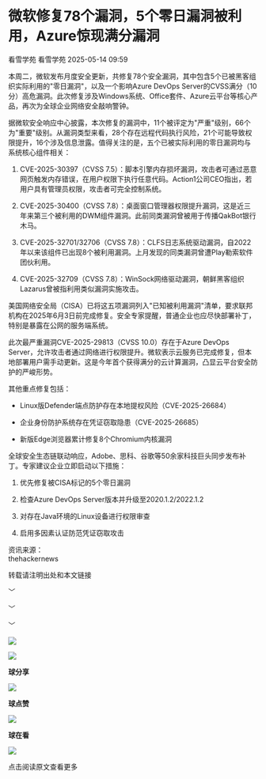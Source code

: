 #  微软修复78个漏洞，5个零日漏洞被利用，Azure惊现满分漏洞   
看雪学苑  看雪学苑   2025-05-14 09:59  
  
本周二，微软发布月度安全更新，共修复78个安全漏洞，其中包含5个已被黑客组织实际利用的"零日漏洞"，以及一个影响Azure DevOps Server的CVSS满分（10分）高危漏洞。此次修复涉及Windows系统、Office套件、Azure云平台等核心产品，再次为全球企业网络安全敲响警钟。  
  
  
据微软安全响应中心披露，本次修复的漏洞中，11个被评定为"严重"级别，66个为"重要"级别。从漏洞类型来看，28个存在远程代码执行风险，21个可能导致权限提升，16个涉及信息泄露。值得关注的是，五个已被实际利用的零日漏洞均与系统核心组件相关：  
  
  
1. CVE-2025-30397（CVSS 7.5）：脚本引擎内存损坏漏洞，攻击者可通过恶意网页触发内存错误，在用户权限下执行任意代码。Action1公司CEO指出，若用户具有管理员权限，攻击者可完全控制系统。  
  
  
2. CVE-2025-30400（CVSS 7.8）：桌面窗口管理器权限提升漏洞，这是近三年来第三个被利用的DWM组件漏洞。此前同类漏洞曾被用于传播QakBot银行木马。  
  
  
3. CVE-2025-32701/32706（CVSS 7.8）：CLFS日志系统驱动漏洞，自2022年以来该组件已出现8个被利用漏洞。上月发现的同类漏洞曾遭Play勒索软件团伙利用。  
  
  
4. CVE-2025-32709（CVSS 7.8）：WinSock网络驱动漏洞，朝鲜黑客组织Lazarus曾被指利用类似漏洞实施攻击。  
  
  
美国网络安全局（CISA）已将这五项漏洞列入"已知被利用漏洞"清单，要求联邦机构在2025年6月3日前完成修复。安全专家提醒，普通企业也应尽快部署补丁，特别是暴露在公网的服务端系统。  
  
  
此次最严重漏洞CVE-2025-29813（CVSS 10.0）存在于Azure DevOps Server，允许攻击者通过网络进行权限提升。微软表示云服务已完成修复，但本地部署用户需手动更新。这是今年首个获得满分的云计算漏洞，凸显云平台安全防护的严峻形势。  
  
  
其他重点修复包括：  
  
- Linux版Defender端点防护存在本地提权风险（CVE-2025-26684）  
  
- 企业身份防护系统存在凭证窃取隐患（CVE-2025-26685）  
  
- 新版Edge浏览器累计修复8个Chromium内核漏洞  
  
  
全球安全生态链联动响应，Adobe、思科、谷歌等50余家科技巨头同步发布补丁。专家建议企业立即启动以下措施：  
  
1. 优先修复被CISA标记的5个零日漏洞  
  
2. 检查Azure DevOps Server版本并升级至2020.1.2/2022.1.2  
  
3. 对存在Java环境的Linux设备进行权限审查  
  
4. 启用多因素认证防范凭证窃取攻击  
  
  
  
资讯来源：  
thehackernews  
  
转载请注明出处和本文链接  
  
  
  
﹀  
  
﹀  
  
﹀  
  
  
![](https://mmbiz.qpic.cn/mmbiz_jpg/Uia4617poZXP96fGaMPXib13V1bJ52yHq9ycD9Zv3WhiaRb2rKV6wghrNa4VyFR2wibBVNfZt3M5IuUiauQGHvxhQrA/640?wx_fmt=jpeg "")  
  
  
![](https://mmbiz.qpic.cn/sz_mmbiz_gif/1UG7KPNHN8Fjcl6q2ORwibt8PXPU5bLibE1yC1VFg5b1Fw8RncvZh2CWWiazpL6gPXp0lXED2x1ODLVNicsagibuxRw/640?wx_fmt=gif&from=appmsg "")  
  
**球分享**  
  
![](https://mmbiz.qpic.cn/sz_mmbiz_gif/1UG7KPNHN8Fjcl6q2ORwibt8PXPU5bLibE1yC1VFg5b1Fw8RncvZh2CWWiazpL6gPXp0lXED2x1ODLVNicsagibuxRw/640?wx_fmt=gif&from=appmsg "")  
  
**球点赞**  
  
![](https://mmbiz.qpic.cn/sz_mmbiz_gif/1UG7KPNHN8Fjcl6q2ORwibt8PXPU5bLibE1yC1VFg5b1Fw8RncvZh2CWWiazpL6gPXp0lXED2x1ODLVNicsagibuxRw/640?wx_fmt=gif&from=appmsg "")  
  
**球在看**  
  
  
![](https://mmbiz.qpic.cn/sz_mmbiz_gif/1UG7KPNHN8Fjcl6q2ORwibt8PXPU5bLibExiboJzOiafqGLvlOkrmU6NIr3qSr7ibpkIo2N5mhCTNXoMl37s2oRSIDw/640?wx_fmt=gif&from=appmsg "")  
  
点击阅读原文查看更多  
  
